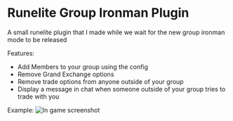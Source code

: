 # Runelite Group Ironman Plugin
A small runelite plugin that I made while we wait for the new group ironman mode to be released

Features:
* Add Members to your group using the config
* Remove Grand Exchange options
* Remove trade options from anyone outside of your group
* Display a message in chat when someone outside of your group tries to trade with you

Example:
![In game screenshot](https://i.ibb.co/s34yHsg/groupironmanpicture.png)
